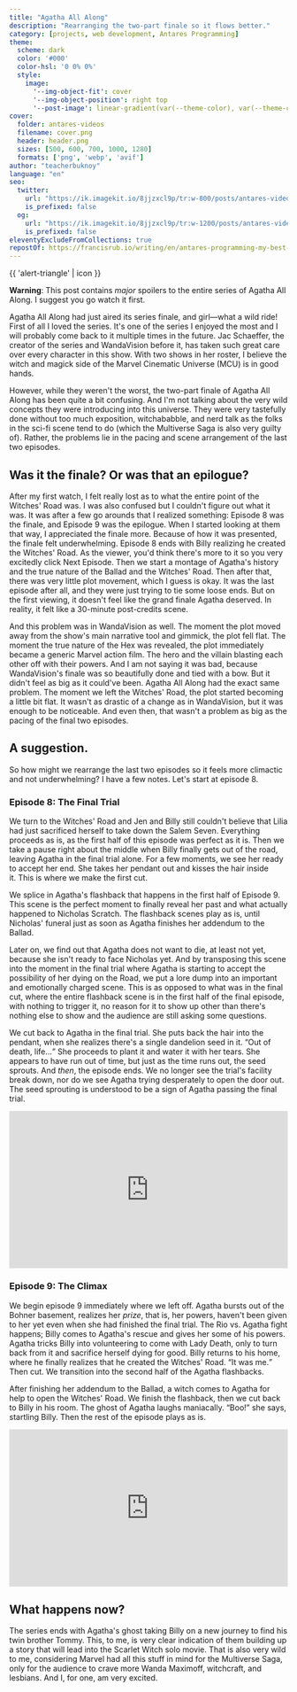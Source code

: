 ```yaml
---
title: "Agatha All Along"
description: "Rearranging the two-part finale so it flows better."
category: [projects, web development, Antares Programming]
theme:
  scheme: dark
  color: '#000'
  color-hsl: '0 0% 0%'
  style:
    image:
      '--img-object-fit': cover
      '--img-object-position': right top
      '--post-image': linear-gradient(var(--theme-color), var(--theme-color))
cover:
  folder: antares-videos
  filename: cover.png
  header: header.png
  sizes: [500, 600, 700, 1000, 1280]
  formats: ['png', 'webp', 'avif']
author: "teacherbuknoy"
language: "en"
seo:
  twitter:
    url: "https://ik.imagekit.io/8jjzxcl9p/tr:w-800/posts/antares-videos/twitter.png"
    is_prefixed: false
  og:
    url: "https://ik.imagekit.io/8jjzxcl9p/tr:w-1200/posts/antares-videos/og.png"
    is_prefixed: false
eleventyExcludeFromCollections: true
repostOf: https://francisrub.io/writing/en/antares-programming-my-best-project-yet/
---
```


<aside class="callout callout--warning" style="grid-column: 2/3">
  {{ 'alert-triangle' | icon }}
  <div class="callout__body">
    <p><strong>Warning</strong>: This post contains <em>major</em> spoilers to the entire series of Agatha All Along. I suggest you go watch it first.</p>
  </div>
</aside>

Agatha All Along had just aired its series finale, and girl—what a wild ride! First of all I loved the series. It's one of the series I enjoyed the most and I will probably come back to it multiple times in the future. Jac Schaeffer, the creator of the series and WandaVision before it, has taken such great care over every character in this show. With two shows in her roster, I believe the witch and magick side of the Marvel Cinematic Universe (<abbr>MCU</abbr>) is in good hands.

However, while they weren't the worst, the two-part finale of Agatha All Along has been quite a bit confusing. And I'm not talking about the very wild concepts they were introducing into this universe. They were very tastefully done without too much exposition, witchababble, and nerd talk as the folks in the sci-fi scene tend to do (which the Multiverse Saga is also very guilty of). Rather, the problems lie in the pacing and scene arrangement of the last two episodes.

## Was it the finale? Or was that an epilogue?

After my first watch, I felt really lost as to what the entire point of the Witches' Road was. I was also confused but I couldn't figure out what it was. It was after a few go arounds that I realized something: Episode 8 was the finale, and Episode 9 was the epilogue. When I started looking at them that way, I appreciated the finale more. Because of how it was presented, the finale felt underwhelming. Episode 8 ends with Billy realizing he created the Witches' Road. As the viewer, you'd think there's more to it so you very excitedly click Next Episode. Then we start a montage of Agatha's history and the true nature of the Ballad and the Witches' Road. Then after that, there was very little plot movement, which I guess is okay. It was the last episode after all, and they were just trying to tie some loose ends. But on the first viewing, it doesn't feel like the grand finale Agatha deserved. In reality, it felt like a 30-minute post-credits scene.

And this problem was in WandaVision as well. The moment the plot moved away from the show's main narrative tool and gimmick, the plot fell flat. The moment the true nature of the Hex was revealed, the plot immediately became a generic Marvel action film. The hero and the villain blasting each other off with their powers. And I am not saying it was bad, because WandaVision's finale was so beautifully done and tied with a bow. But it didn't feel as big as it could've been. Agatha All Along had the exact same problem. The moment we left the Witches' Road, the plot started becoming a little bit flat. It wasn't as drastic of a change as in WandaVision, but it was enough to be noticeable. And even then, that wasn't a problem as big as the pacing of the final two episodes.

## A suggestion.

So how might we rearrange the last two episodes so it feels more climactic and not underwhelming? I have a few notes. Let's start at episode 8.

### Episode 8: The Final Trial

We turn to the Witches' Road and Jen and Billy still couldn't believe that Lilia had just sacrificed herself to take down the Salem Seven. Everything proceeds as is, as the first half of this episode was perfect as it is. Then we take a pause right about the middle when Billy finally gets out of the road, leaving Agatha in the final trial alone. For a few moments, we see her ready to accept her end. She takes her pendant out and kisses the hair inside it. This is where we make the first cut.

We splice in Agatha's flashback that happens in the first half of Episode 9. This scene is the perfect moment to finally reveal her past and what actually happened to Nicholas Scratch. The flashback scenes play as is, until Nicholas' funeral just as soon as Agatha finishes her addendum to the Ballad. 

Later on, we find out that Agatha does not want to die, at least not yet, because she isn't ready to face Nicholas yet. And by transposing this scene into the moment in the final trial where Agatha is starting to accept the possibility of her dying on the Road, we put a lore dump into an important and emotionally charged scene. This is as opposed to what was in the final cut, where the entire flashback scene is in the first half of the final episode, with nothing to trigger it, no reason for it to show up other than there's nothing else to show and the audience are still asking some questions.

We cut back to Agatha in the final trial. She puts back the hair into the pendant, when she realizes there's a single dandelion seed in it. <q>Out of death, life…</q> She proceeds to plant it and water it with her tears. She appears to have run out of time, but just as the time runs out, the seed sprouts. And *then*, the episode ends. We no longer see the trial's facility break down, nor do we see Agatha trying desperately to open the door out. The seed sprouting is understood to be a sign of Agatha passing the final trial.

<div style="position:relative;padding-top:56.25%;"><iframe src="https://iframe.mediadelivery.net/embed/334434/b60b0e09-a7f9-4708-88e5-494870f83944?autoplay=false&loop=false&muted=false&preload=true&responsive=true" loading="lazy" style="border:0;position:absolute;top:0;height:100%;width:100%;" allow="accelerometer;gyroscope;autoplay;encrypted-media;picture-in-picture;" allowfullscreen="true"></iframe></div>


### Episode 9: The Climax

We begin episode 9 immediately where we left off. Agatha bursts out of the Bohner basement, realizes her <i>prize</i>, that is, her powers, haven't been given to her yet even when she had finished the final trial. The Rio vs. Agatha fight happens; Billy comes to Agatha's rescue and gives her some of his powers. Agatha tricks Billy into volunteering to come with Lady Death, only to turn back from it and sacrifice herself dying for good. Billy returns to his home, where he finally realizes that he created the Witches' Road. <q>It was me.</q> Then cut. We transition into the second half of the Agatha flashbacks.

After finishing her addendum to the Ballad, a witch comes to Agatha for help to open the Witches' Road. We finish the flashback, then we cut back to Billy in his room. The ghost of Agatha laughs maniacally. <q>Boo!</q> she says, startling Billy. Then the rest of the episode plays as is.

<div style="position:relative;padding-top:56.25%;"><iframe src="https://iframe.mediadelivery.net/embed/334434/f7df39e3-1846-41a6-a19f-f6a2266d9f3d?autoplay=false&loop=false&muted=false&preload=true&responsive=true" loading="lazy" style="border:0;position:absolute;top:0;height:100%;width:100%;" allow="accelerometer;gyroscope;autoplay;encrypted-media;picture-in-picture;" allowfullscreen="true"></iframe></div>

## What happens now?

The series ends with Agatha's ghost taking Billy on a new journey to find his twin brother Tommy. This, to me, is very clear indication of them building up a story that will lead into the Scarlet Witch solo movie. That is also very wild to me, considering Marvel had all this stuff in mind for the Multiverse Saga, only for the audience to crave more Wanda Maximoff, witchcraft, and lesbians. And I, for one, am very excited.